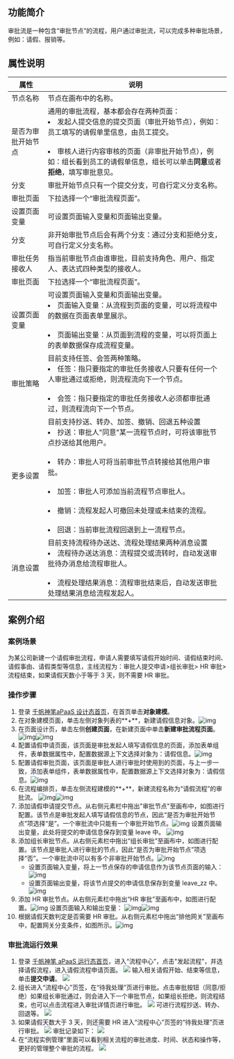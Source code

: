 
## 功能简介

审批流是一种包含“审批节点”的流程，用户通过审批流，可以完成多种审批场景，例如：请假、报销等。


## 属性说明

| 属性               | 说明                                                                                                                                                                                                                                                                                                                                                            |
| ------------------ | --------------------------------------------------------------------------------------------------------------------------------------------------------------------------------------------------------------------------------------------------------------------------------------------------------------------------------------------------------------- |
| 节点名称           | 节点在画布中的名称。                                                                                                                                                                                                                                                                                                                                            |
| 是否为审批开始节点 | 通用的审批流程，基本都会存在两种页面：<br /><li>发起人提交信息的提交页面（审批开始节点），例如：员工填写的请假单里信息，由员工提交。</li><br /><li>审核人进行内容审核的页面（非审批开始节点），例如：组长看到员工的请假单信息，组长可以单击**同意**或者**拒绝**，填写审批意见。</li>                                                                            |
| 分支               | 审批开始节点只有一个提交分支，可自行定义分支名称。                                                                                                                                                                                                                                                                                                              |
| 审批页面           | 下拉选择一个“审批流程页面”。                                                                                                                                                                                                                                                                                                                                    |
| 设置页面变量       | 可设置页面输入变量和页面输出变量。                                                                                                                                                                                                                                                                                                                              |
| 分支               | 非开始审批节点后会有两个分支：通过分支和拒绝分支，可自行定义分支名称。                                                                                                                                                                                                                                                                                          |
| 审批任务接收人     | 指当前审批节点由谁审批，目前支持角色、用户、指定人、表达式四种类型的接收人。                                                                                                                                                                                                                                                                                    |
| 审批页面           | 下拉选择一个“审批流程页面”。                                                                                                                                                                                                                                                                                                                                    |
| 设置页面变量       | 可设置页面输入变量和页面输出变量。<br /><li>页面输入变量：从流程到页面的变量，可以将流程中的数据在页面表单里展示。</li><br /><li>页面输出变量：从页面到流程的变量，可以将页面上的表单数据保存成流程变量。</li>                                                                                                                                                  |
| 审批策略           | 目前支持任签、会签两种策略。<br /><li>任签：指只要指定的审批任务接收人只要有任何一个人审批通过或拒绝，则流程流向下一个节点。</li><br /><li>会签：指只要指定的审批任务接收人必须都审批通过，则流程流向下一个节点。</li>                                                                                                                                          |
| 更多设置           | 目前支持抄送、转办、加签、撤销、回退五种设置<br /><li>抄送：审批人"同意"某一流程节点时，可将该审批节点抄送给其他用户。</li><br /><li>转办：审批人可将当前审批节点转接给其他用户审批。</li><br /><li>加签：审批人可添加当前流程节点审批人。</li><br /><li>撤销：流程发起人可撤回未处理或未结束的流程。</li><br /><li>回退：当前审批流程回退到上一流程节点。</li> |
| 消息设置           | 目前支持流程待办送达、流程处理结果两种消息设置<br /><li>流程待办送达消息：流程提交或流转时，自动发送审批待办消息给流程审批人。</li><br /><li>流程处理结果消息：流程审批结束后，自动发送审批处理结果消息给流程发起人。</li>                                                                                                                                      |

## 案例介绍

### 案例场景

为某公司新建一个请假审批流程，申请人需要填写请假开始时间、请假结束时间、请假事由、请假类型等信息，主线流程为：审批人提交申请>组长审批> HR 审批>流程结束，如果请假天数小于等于 3 天，则不需要 HR 审批。

### 操作步骤


1. 登录 [千帆神笔aPaaS 设计态首页](https://apaas.cloud.tencent.com/)，在首页单击**对象建模**。
1. 在对象建模页面，单击左侧对象列表的**+**，新建请假信息对象。![img](https://qcloudimg.tencent-cloud.cn/raw/681ed2076f6bb223aa9f6c22a5236982.png)
2. 在页面设计页，单击左侧**创建页面**，在新建页面中单击**新建审批流程页面**。![img](https://qcloudimg.tencent-cloud.cn/raw/9f771b3d68ce608ee73c427891ac445b.png)![img](https://qcloudimg.tencent-cloud.cn/raw/3a310d15d36d97967e9df028a13dc5f7.png)
3. 配置请假申请页面，该页面是审批发起人填写请假信息的页面，添加表单组件，表单数据属性中，配置数据源上下文选择对象为：请假信息。![img](https://qcloudimg.tencent-cloud.cn/raw/a94aa4f4baf3bd058b4880576f3f0c55.png)
4. 配置请假审批页面，该页面是审批人进行审批时使用到的页面，与上一步一致，添加表单组件，表单数据属性中，配置数据源上下文选择对象为：请假信息。![img](https://qcloudimg.tencent-cloud.cn/raw/23e05b73a19ca9984bbd248d44c45ca7.png)
5. 在流程编排页，单击左侧流程建模的**+**，新建流程名称为“请假流程”的审批流。 ![img](https://qcloudimg.tencent-cloud.cn/raw/b375e39cfbe49b1335ca793b9ec83674.png)![img](https://qcloudimg.tencent-cloud.cn/raw/44eb1e3c7aab3a2b5371aaa4f37770b8.png)
6. 添加请假申请提交节点。从右侧元素栏中拖出"审批节点"至画布中，如图进行配置。该节点是审批发起人填写请假信息的节点，因此“是否为审批开始节点”项选择“是”。一个审批流中只能有一个审批开始节点。![img](https://qcloudimg.tencent-cloud.cn/raw/5f28e9e223e168cf90dc556461cd8fd5.png)
	设置页面输出变量，此处将提交的申请信息保存到变量 leave 中。
	![img](https://qcloudimg.tencent-cloud.cn/raw/c1bb4a88ae4ef40620203582b7824333.png)
7. 添加组长审批节点。从右侧元素栏中拖出“组长审批”至画布中，如图进行配置。该节点是审批人进行审批的节点，因此“是否为审批开始节点”项选择“否”。一个审批流中可以有多个非审批开始节点。![img](https://qcloudimg.tencent-cloud.cn/raw/52b79f71b71ce8543f2d8be7bb5dd5f2.png)
	- 设置页面输入变量，将上一节点保存的申请信息作为该节点页面的输入：
	![img](https://qcloudimg.tencent-cloud.cn/raw/782bb173bc1727cf4f2888347cb28863.png)
	- 设置页面输出变量，将该节点提交的申请信息保存到变量 leave_zz 中。
	 ![img](https://qcloudimg.tencent-cloud.cn/raw/12b75b24a4371a5e33b73fcdd7dd8b3e.png)
8. 添加 HR 审批节点。从右侧元素栏中拖出“HR 审批”至画布中，如图进行配置。![img](https://qcloudimg.tencent-cloud.cn/raw/3d44bf05a3bc30007c61f27d29f5d8f9.png)
	设置页面输入和输出变量：
	![img](https://qcloudimg.tencent-cloud.cn/raw/4a28b1aa72522f54d9891b65a98f47dc.png)![img](https://qcloudimg.tencent-cloud.cn/raw/55b862f0f52b21946039abf76ec60f55.png)
9. 根据请假天数判定是否需要 HR 审批。从右侧元素栏中拖出“排他网关”至画布中，配置网关分支条件，如图所示。![img](https://qcloudimg.tencent-cloud.cn/raw/07472686df4c5d1b4a55657408dde203.png)

### 审批流运行效果

1. 登录 [千帆神笔 aPaaS 运行态首页](https://apaas.cloud.tencent.com/)，进入“流程中心”，点击"发起流程"，并选择请假流程，进入请假流程申请页面。
![](https://qcloudimg.tencent-cloud.cn/raw/1222433d4211a5ce4e9f2bbf899b4350.png)
输入相关请假开始、结束等信息，单击**提交申请**。
![](https://qcloudimg.tencent-cloud.cn/raw/b5bcd936a8d53cd4a36ee96e5787b6b4.png)
2. 组长进入“流程中心”页签，在“待我处理”页进行审批。点击审批按钮（同意/拒绝）如果组长审批通过，则会进入下一个审批节点，如果组长拒绝，则流程结束，也可以点击流程进入审批详情页进行审批。
![](https://qcloudimg.tencent-cloud.cn/raw/2d44a6790a827178057100ae27618ae1.png)
可进行流程抄送、转办、回退等。
![](https://qcloudimg.tencent-cloud.cn/raw/736ca281947b7036a79a82e65ed7afb6.png)
3. 如果请假天数大于 3 天，则还需要 HR 进入“流程中心”页签的“待我处理”页进行审批。
![](https://qcloudimg.tencent-cloud.cn/raw/a7953a8157575962e78f8eef7a80b547.png)
审批记录如下：
![](https://qcloudimg.tencent-cloud.cn/raw/30ab9090c109227ac8c1fe74e1624ea4.png)
4. 在“流程实例管理”里面可以看到相关流程的审批进度、时间、状态和操作等，更好的管理整个审批的流程。
![](https://qcloudimg.tencent-cloud.cn/raw/8bb5370f009528a669ce230e19d835af.png)




